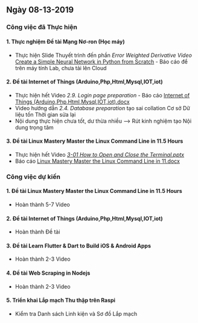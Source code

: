 ## Ngày 08-13-2019

### Công việc đã Thực hiện

#### 1. Thực nghiệm Đề tài Mạng Nơ-ron (Học máy)

- Thực hiện Slide Thuyết trình đến phần _Error Weighted Derivative Video_ [Create a Simple Neural Network in Python from Scratch](https://www.youtube.com/watch?v=kft1AJ9WVDk) - Báo cáo để trên máy tính Lab, chưa tải lên Cloud

#### 2. Đề tài Internet of Things (Arduino,Php,Html,Mysql,IOT,iot)

- Thực hiện hết Video _2.9. Login page preparation_ - Báo cáo [Internet of Things (Arduino,Php,Html,Mysql,IOT,iot).docx](https://github.com/trankhanhhoang/iot-php/blob/master/Internet%20of%20Things%20(Arduino%2CPhp%2CHtml%2CMysql%2CIOT%2Ciot).docx)
- Video hướng dẫn _2.4. Database preparation_ tạo sai collation Cơ sở Dữ liệu tốn Thời gian sửa lại
- Nội dung thực hiện chưa tốt, dư thừa nhiều --> Rút kinh nghiệm tạo Nội dung trọng tâm

#### 3. Đề tài Linux Mastery Master the Linux Command Line in 11.5 Hours

- Thực hiện hết Video _[3-01 How to Open and Close the Terminal.pptx](https://github.com/trankhanhhoang/iot-php/blob/master/Linux%20Mastery%20Master%20the%20Linux%20Command%20Line%20in%2011.5%20Hours/3-01%20How%20to%20Open%20and%20Close%20the%20Terminal.pptx)_
- Báo cáo [Linux Mastery Master the Linux Command Line in 11.docx](https://github.com/trankhanhhoang/iot-php/blob/master/Linux%20Mastery%20Master%20the%20Linux%20Command%20Line%20in%2011.5%20Hours/Linux%20Mastery%20Master%20the%20Linux%20Command%20Line%20in%2011.docx)

### Công việc dự kiến

#### 1. Đề tài Linux Mastery Master the Linux Command Line in 11.5 Hours

- Hoàn thành 5-7 Video

#### 2. Đề tài Internet of Things (Arduino,Php,Html,Mysql,IOT,iot)

- Hoàn thành Đề tài

#### 3. Đề tài Learn Flutter & Dart to Build iOS & Android Apps

- Hoàn thành 2-3 Video

#### 4. Đề tài Web Scraping in Nodejs

- Hoàn thành 2-3 Video

#### 5. Triển khai Lắp mạch Thu thập trên Raspi

- Kiểm tra Danh sách Linh kiện và Sơ đồ Lắp mạch
